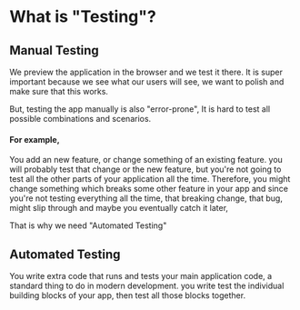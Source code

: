 # What is "Testing"?

## Manual Testing

We preview the application in the browser and we test it there. It is super important because we see what our users will see, we want to polish and make sure that this works.

But, testing the app manually is also "error-prone", It is hard to test all possible combinations and scenarios. 

#### For example,
You add an new feature, or change something of an existing feature. you will probably test that change or the new feature, but you're not going to test all the other parts of your application all the time. Therefore, you might change something which breaks some other feature in your app and since you're not testing everything all the time, that breaking change, that bug, might slip through and maybe you eventually catch it later,

That is why we need "Automated Testing"

## Automated Testing

You write extra code that runs and tests your main application code, a standard thing to do in modern development. you write test the individual building blocks of your app, then test all those blocks together.
